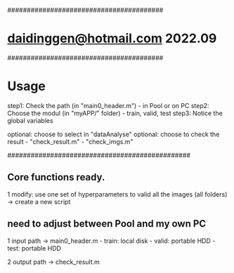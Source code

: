 ########################################
#   daidinggen@hotmail.com   2022.09   #
########################################
# Usage
step1: Check the path (in "main0_header.m")
    - in Pool or on PC
step2: Choose the modul (in "myAPP/" folder)
    - train, valid, test
step3: Notice the global variables

optional: choose to select in "dataAnalyse"
optional: choose to check the result
    - "check_result.m"
    - "check_imgs.m"


###############################################
## Core functions ready.
1 modify: use one set of hyperparameters to valid all the images (all folders)  -> create a new script

## need to adjust between Pool and my own PC
1 input path -> main0_header.m
    - train: local disk
    - valid: portable HDD
    - test: portable HDD

2 output path -> check_result.m